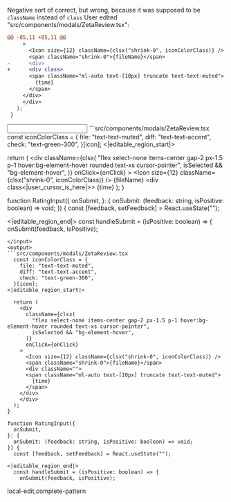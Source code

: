 <rating>Negative</rating>
<feedback>sort of correct, but wrong, because it was supposed to be `className` instead of `class`</feedback>
<events>
User edited "src/components/modals/ZetaReview.tsx":
```diff
@@ -85,11 +85,11 @@
     >
       <Icon size={12} className={clsx("shrink-0", iconColorClass)} />
       <span className="shrink-0">{fileName}</span>
-      <div>
+      <div class>
       <span className="ml-auto text-[10px] truncate text-text-muted">
         {time}
       </span>
     </div>
     </div>
   );
 }

```
</events>
<input>
```src/components/modals/ZetaReview.tsx
  const iconColorClass = {
    file: "text-text-muted",
    diff: "text-text-accent",
    check: "text-green-300",
  }[icon];
<|editable_region_start|>

  return (
    <div
      className={clsx(
        "flex select-none items-center gap-2 px-1.5 p-1 hover:bg-element-hover rounded text-xs cursor-pointer",
        isSelected && "bg-element-hover",
      )}
      onClick={onClick}
    >
      <Icon size={12} className={clsx("shrink-0", iconColorClass)} />
      <span className="shrink-0">{fileName}</span>
      <div class<|user_cursor_is_here|>>
      <span className="ml-auto text-[10px] truncate text-text-muted">
        {time}
      </span>
    </div>
    </div>
  );
}

function RatingInput({
  onSubmit,
}: {
  onSubmit: (feedback: string, isPositive: boolean) => void;
}) {
  const [feedback, setFeedback] = React.useState("");

<|editable_region_end|>
  const handleSubmit = (isPositive: boolean) => {
    onSubmit(feedback, isPositive);
```
</input>
<output>
```src/components/modals/ZetaReview.tsx
  const iconColorClass = {
    file: "text-text-muted",
    diff: "text-text-accent",
    check: "text-green-300",
  }[icon];
<|editable_region_start|>

  return (
    <div
      className={clsx(
        "flex select-none items-center gap-2 px-1.5 p-1 hover:bg-element-hover rounded text-xs cursor-pointer",
        isSelected && "bg-element-hover",
      )}
      onClick={onClick}
    >
      <Icon size={12} className={clsx("shrink-0", iconColorClass)} />
      <span className="shrink-0">{fileName}</span>
      <div className="">
      <span className="ml-auto text-[10px] truncate text-text-muted">
        {time}
      </span>
    </div>
    </div>
  );
}

function RatingInput({
  onSubmit,
}: {
  onSubmit: (feedback: string, isPositive: boolean) => void;
}) {
  const [feedback, setFeedback] = React.useState("");

<|editable_region_end|>
  const handleSubmit = (isPositive: boolean) => {
    onSubmit(feedback, isPositive);
```
</output>

<labels>
local-edit,complete-pattern
</labels>
